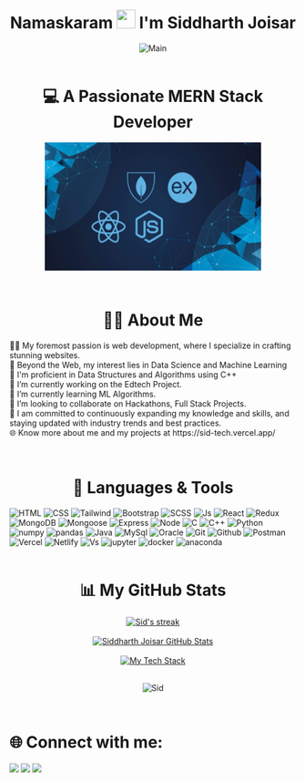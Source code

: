 <h1 align="center">Namaskaram <img src="https://media.giphy.com/media/hvRJCLFzcasrR4ia7z/giphy.gif"
        height = "33px"width="33px" > I'm <b>Siddharth Joisar</b></h1>
<p align="center"> 
    <img alt="Main" height="340px" width="630px"
        src="https://miro.medium.com/v2/resize:fit:640/format:webp/1*xNQKHj5vR7w9AcY_bDKYYw.gif"
        </p>
    <br>
    <br>
<h1 align="center">💻 A Passionate MERN Stack Developer</h1>
<p align="center">
    <img align="center" alt="Coding" height="225px" width="380"
        src="mern.png">
</p>
<br>
<h1 align="center">🙋‍♂️ About Me</h1>
<div align="left">
    <p>
        👨‍💻 My foremost passion is web development, where I specialize in crafting stunning websites.
        <br>
        🔦 Beyond the Web, my interest lies in Data Science and Machine Learning
        <br>
        🔆 I'm proficient in Data Structures and Algorithms using C++
        <br>
        🔭 I’m currently working on the Edtech Project.
        <br>
        🌱 I’m currently learning ML Algorithms.
        <br>
        👯 I’m looking to collaborate on Hackathons, Full Stack Projects.
        <br>
        🚀 I am committed to continuously expanding my knowledge and skills, and staying updated with industry trends
        and best practices.
        <br>
        🌐 Know more about me and my projects at https://sid-tech.vercel.app/
    </p>
</div>

<br>

<div align="left">
    <h1 align="center">🔧 Languages & Tools</h1>
    <img src="https://cdn.jsdelivr.net/gh/devicons/devicon/icons/html5/html5-original.svg" alt="HTML" height="45" />
    <img src="https://cdn.jsdelivr.net/gh/devicons/devicon/icons/css3/css3-original.svg" alt="CSS" height="45" />
    <img src="https://cdn.jsdelivr.net/gh/devicons/devicon@latest/icons/tailwindcss/tailwindcss-original.svg" alt="Tailwind"
        height="45" />
    <img src="https://cdn.jsdelivr.net/gh/devicons/devicon/icons/bootstrap/bootstrap-original.svg" alt="Bootstrap"
        height="45" />
    <img src="https://cdn.jsdelivr.net/gh/devicons/devicon/icons/sass/sass-original.svg" alt="SCSS" height="45" />
    <img src="https://cdn.jsdelivr.net/gh/devicons/devicon/icons/javascript/javascript-original.svg" alt="Js"
        height="45" />
    <img src="https://cdn.jsdelivr.net/gh/devicons/devicon/icons/react/react-original.svg" alt="React" height="45" />
    <img src="https://cdn.jsdelivr.net/gh/devicons/devicon/icons/redux/redux-original.svg" alt="Redux" height="45" />
    <img src="https://cdn.jsdelivr.net/gh/devicons/devicon/icons/mongodb/mongodb-original.svg" alt="MongoDB"
        height="45" />
    <img src="https://ico.vercel.app/mongoose/8B0000" alt="Mongoose" height="50" />
    <img src="https://simpleicons.vercel.app/express/fff" alt="Express" height="45" />
    <img src="https://cdn.jsdelivr.net/gh/devicons/devicon/icons/nodejs/nodejs-original.svg" alt="Node" height="45" />
    <img src="https://cdn.jsdelivr.net/gh/devicons/devicon/icons/c/c-line.svg" alt="C" height="45" />
    <img src="https://cdn.jsdelivr.net/gh/devicons/devicon@latest/icons/cplusplus/cplusplus-original.svg" alt="C++" height="45" />
    <img src="https://cdn.jsdelivr.net/gh/devicons/devicon/icons/python/python-original.svg" alt="Python" height="45" />
    <img src="https://cdn.jsdelivr.net/gh/devicons/devicon/icons/numpy/numpy-original.svg" alt="numpy" bg-color="white" height="45" />
    <img src="https://cdn.jsdelivr.net/gh/devicons/devicon/icons/pandas/pandas-original-wordmark.svg" alt="pandas" height="50" />
    <img src="https://cdn.jsdelivr.net/gh/devicons/devicon/icons/java/java-original.svg" alt="Java" height="45" />
    <img src="https://cdn.jsdelivr.net/gh/devicons/devicon/icons/mysql/mysql-original-wordmark.svg" alt="MySql" height="50" />
    <img src="https://cdn.jsdelivr.net/gh/devicons/devicon/icons/oracle/oracle-original.svg" alt="Oracle" height="50" />
    <img src="https://cdn.jsdelivr.net/gh/devicons/devicon/icons/git/git-original.svg" alt="Git" height="40" />
    <img src="https://simpleicons.vercel.app/github/fff" alt="Github" height="40" />
    <img src="https://www.vectorlogo.zone/logos/getpostman/getpostman-icon.svg" alt="Postman" height="40" />
    <img src="https://ico.vercel.app/vercel/fff" alt="Vercel" height="40" />
    <img src="https://ico.vercel.app/netlify/24E1E1" alt="Netlify" height="40" />
    <img src="https://cdn.jsdelivr.net/gh/devicons/devicon/icons/vscode/vscode-original.svg" alt="Vs" height="40" />
    <img src="https://cdn.jsdelivr.net/gh/devicons/devicon/icons/jupyter/jupyter-original-wordmark.svg" alt="jupyter" height="45" />
    <img src="https://cdn.jsdelivr.net/gh/devicons/devicon@latest/icons/docker/docker-original.svg" alt="docker" height="54" />
    <img src="https://cdn.jsdelivr.net/gh/devicons/devicon/icons/anaconda/anaconda-original.svg" alt="anaconda" height="42" />
</div>

<br>

<h1 align="center">📊 My GitHub Stats</h1>
<div align="center">
    <a href="https://https://github.com/sidj01sar26/github-readme-streak-stats">
        <img title="🔥 Get streak stats for your profile at git.io/streak-stats" alt="Sid's streak"
            src="https://github-readme-streak-stats.herokuapp.com/?user=sidj01sar26&theme=react&hide_border=true&stroke=0000&background=" />
    </a>
    <br>
    <br>
    <a href="https://github.com/sidj01sar26/github-readme-stats"><img alt="Siddharth Joisar GitHub Stats"
            src="https://github-readme-stats.vercel.app/api?username=sidj01sar26&show_icons=true&count_private=true&theme=react&hide_border=true&bg_color=" /></a>
    <br>
    <br>
    <a href="https://github.com/sidj01sar26/github-readme-stats"><img alt="My Tech Stack"
            src="https://github-readme-stats.vercel.app/api/top-langs/?username=sidj01sar26&langs_count=8&count_private=true&layout=compact&theme=react&hide_border=true&bg_color=" /></a>
        <br>
        <br>
    <p align="center"><img src="https://komarev.com/ghpvc/?username=sidj01sar26&label=Profile%20Views&color=0e75b6&style=plastic" alt="Sid"  height="22" width="120" /> </p>
</div>

<br>

<h1>🌐 Connect with me:</h1>
<p align="left">
    <a href="https://www.linkedin.com/in/siddharth-joisar/" target="_blank"><img
            src="https://img.icons8.com/fluent/48/000000/linkedin.png" /></a>
    <a href="https://twitter.com/NerdySid24" target="_blank"><img
            src="https://img.icons8.com/fluent/48/000000/twitter.png" /></a>
    <a href="https://www.instagram.com/_siddharth.26_/" target="_blank"><img
            src="https://img.icons8.com/fluent/48/000000/instagram-new.png" /></a>
